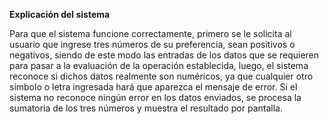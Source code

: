 **Explicación del sistema**

Para que el sistema funcione correctamente, primero se le solicita al usuario que ingrese tres números de su preferencia, sean positivos o negativos, siendo de este modo las entradas de los datos que se requieren para pasar a la evaluación de la operación establecida, luego, el sistema reconoce si dichos datos realmente son numéricos, ya que cualquier otro símbolo o letra ingresada hará que aparezca el mensaje de error. Si el sistema no reconoce ningún error en los datos enviados, se procesa la sumatoria de los tres números y muestra el resultado por pantalla.
